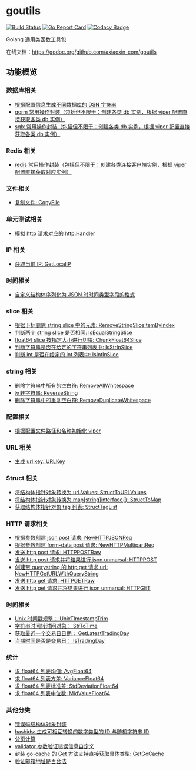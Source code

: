 # goutils

[![Build Status](https://travis-ci.org/axiaoxin-com/goutils.svg?branch=master)](https://travis-ci.org/axiaoxin-com/goutils)
[![Go Report Card](https://goreportcard.com/badge/github.com/axiaoxin-com/goutils)](https://goreportcard.com/report/github.com/axiaoxin-com/goutils)
[![Codacy Badge](https://app.codacy.com/project/badge/Grade/927424c522de4548afa6b53cffd2e154)](https://www.codacy.com/gh/axiaoxin-com/goutils?utm_source=github.com&utm_medium=referral&utm_content=axiaoxin-com/goutils&utm_campaign=Badge_Grade)

Golang 通用类函数工具包

在线文档：<https://godoc.org/github.com/axiaoxin-com/goutils>

## 功能概览

### 数据库相关

- [根据配置信息生成不同数据库的 DSN 字符串](./dbconfig.go)
- [gorm 常用操作封装（包括但不限于：创建各类 db 实例，根据 viper 配置直接获取各类 db 实例）](./gormdb.go)
- [sqlx 常用操作封装（包括但不限于：创建各类 db 实例，根据 viper 配置直接获取各类 db 实例）](./sqlxdb.go)

### Redis 相关

- [redis 常用操作封装（包括但不限于：创建各类连接客户端实例，根据 viper 配置直接获取对应实例）](./redis.go)

### 文件相关

- [复制文件: CopyFile](./file.go)

### 单元测试相关

- [模拟 http 请求对应的 http.Handler](./httptest.go)

### IP 相关

- [获取当前 IP: GetLocalIP](./ip.go)

### 时间相关

- [自定义结构体序列化为 JSON 时时间类型字段的格式](./jsontime.go)

### slice 相关

- [根据下标删除 string slice 中的元素: RemoveStringSliceItemByIndex](./slice.go)
- [判断两个 string slice 是否相同: IsEqualStringSlice](./slice.go)
- [float64 slice 按指定大小进行切块: ChunkFloat64Slice](./slice.go)
- [判断字符串是否在给定的字符串列表中: IsStrInSlice](./slice.go)
- [判断 int 是否在给定的 int 列表中: IsIntInSlice](./slice.go)

### string 相关

- [删除字符串中所有的空白符: RemoveAllWhitespace](./string.go)
- [反转字符串: ReverseString](./string.go)
- [删除字符串中的重复空白符: RemoveDuplicateWhitespace](./string.go)

### 配置相关

- [根据配置文件路径和名称初始化 viper](./viper.go)

### URL 相关

- [生成 url key: URLKey](./url.go)

### Struct 相关

- [将结构体指针对象转换为 url.Values: StructToURLValues](./struct.go)
- [将结构体指针对象转换为 map[string]interface{}: StructToMap](./struct.go)
- [获取结构体指针对象 tag 列表: StructTagList](./struct.go)

### HTTP 请求相关

- [根据参数创建 json post 请求: NewHTTPJSONReq](./http.go)
- [根据参数创建 form-data post 请求: NewHTTPMultipartReq](./http.go)
- [发送 http post 请求: HTTPPOSTRaw](./http.go)
- [发送 http post 请求并将结果进行 json unmarsal: HTTPPOST](./http.go)
- [创建带 querystring 的 http get 请求 url: NewHTTPGetURLWithQueryString](./http.go)
- [发送 http get 请求: HTTPGETRaw](./http.go)
- [发送 http get 请求并将结果进行 json unmarsal: HTTPGET](./http.go)

### 时间相关

- [Unix 时间戳规整： UnixTImestampTrim](./time.go)
- [字符串时间转时间对象： StrToTime](./time.go)
- [获取最近一个交易日日期： GetLatestTradingDay](./time.go)
- [当期时间是否是交易日： IsTradingDay](./time.go)

### 统计

- [求 float64 列表均值: AvgFloat64](./statistics.go)
- [求 float64 列表方差: VarianceFloat64](./statistics.go)
- [求 float64 列表标准差: StdDeviationFloat64](./statistics.go)
- [求 float64 列表中位数: MidValueFloat64](./statistics.go)

### 其他分类

- [错误码结构体对象封装](./errcode.go)
- [hashids: 生成可相互转换的数字类型的 ID 与随机字符串 ID](./hashids.go)
- [分页计算](./pagination.go)
- [validator 参数验证错误信息自定义](./validator.go)
- [封装 go-cache 的 Get 方法支持直接获取具体类型: GetGoCache](./gocache.go)
- [验证邮箱地址是否合法](./email.go)
